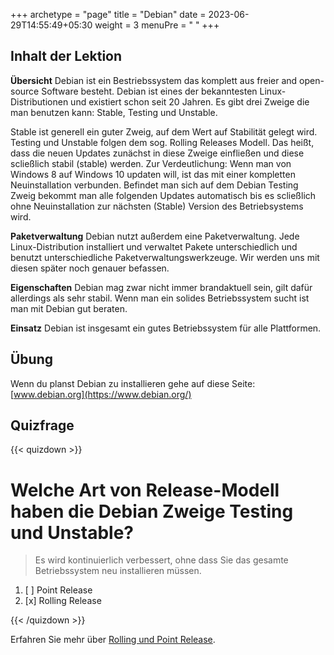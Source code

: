 +++
archetype = "page"
title = "Debian"
date = 2023-06-29T14:55:49+05:30
weight = 3
menuPre = "<i class='fl-debian'></i> "
+++

## Inhalt der Lektion

**Übersicht**
Debian ist ein Bestriebssystem das komplett aus freier and open-source Software besteht. Debian ist eines der bekanntesten Linux-Distributionen und existiert schon seit 20 Jahren. Es gibt drei Zweige die man benutzen kann: Stable, Testing und Unstable.

Stable ist generell ein guter Zweig, auf dem Wert auf Stabilität gelegt wird. Testing und Unstable folgen dem sog. Rolling Releases Modell. Das heißt, dass die neuen Updates zunächst in diese Zweige einfließen und diese scließlich stabil (stable) werden. Zur Verdeutlichung: Wenn man von Windows 8 auf Windows 10 updaten will, ist das mit einer kompletten Neuinstallation verbunden. Befindet man sich auf dem Debian Testing Zweig bekommt man alle folgenden Updates automatisch bis es scließlich ohne Neuinstallation zur nächsten (Stable) Version des Betriebsystems wird.

**Paketverwaltung**
Debian nutzt außerdem eine Paketverwaltung. Jede Linux-Distribution installiert und verwaltet Pakete unterschiedlich und benutzt unterschiedliche Paketverwaltungswerkzeuge. Wir werden uns mit diesen später noch genauer befassen.

**Eigenschaften**
Debian mag zwar nicht immer brandaktuell sein, gilt dafür allerdings als sehr stabil. Wenn man ein solides Betriebssystem sucht ist man mit Debian gut beraten.

**Einsatz**
Debian ist insgesamt ein gutes Betriebssystem für alle Plattformen.

## Übung
Wenn du planst Debian zu installieren gehe auf diese Seite:
[www.debian.org](https://www.debian.org/)

## Quizfrage

{{< quizdown >}}

# Welche Art von Release-Modell haben die Debian Zweige Testing und Unstable?

> Es wird kontinuierlich verbessert, ohne dass Sie das gesamte Betriebssystem neu installieren müssen.

1. [ ] Point Release
2. [x] Rolling Release

{{< /quizdown >}}

Erfahren Sie mehr über [Rolling und Point Release](https://www.fosslinux.com/2805/linux-rolling-release-vs-point-release-and-which-is-better.htm).
